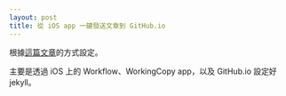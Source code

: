 ```yaml
---
layout: post
title: 從 iOS app 一鍵發送文章到 GitHub.io
---
```

根據[這篇文章](https://www.ryandaigle.com/a/ipad-pro-publishing-from-ulysses-to-jekyll-with-one-tap/)的方式設定。

主要是透過 iOS 上的 Workflow、WorkingCopy app，以及 GitHub.io 設定好 jekyll。